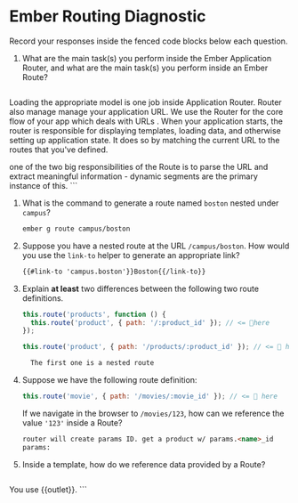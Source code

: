 # Ember Routing Diagnostic

Record your responses inside the fenced code blocks below each question.

1.  What are the main task(s) you perform inside the Ember Application Router,
    and what are the main task(s) you perform inside an Ember Route?

    ```md
  Loading the appropriate model is one job inside Application Router. Router also manage manage your application URL.
  We use the Router for the core flow of your app which deals with URLs .
  When your application starts, the router is responsible for displaying templates, loading data, and otherwise setting up application state. It does so by matching the current URL to the routes that you've defined.

  one of the two big responsibilities of the Route is to parse the URL and extract meaningful information - dynamic segments are the primary instance of this.
    ```

1.  What is the command to generate a route named `boston` nested under
    `campus`?

    ```md
    ember g route campus/boston
    ```

1.  Suppose you have a nested route at the URL `/campus/boston`. How would you
    use the `link-to` helper to generate an appropriate link?

    ```md
    {{#link-to 'campus.boston'}}Boston{{/link-to}}

    ```

1.  Explain **at least** two differences between the following two route
    definitions.

    ```js
    this.route('products', function () {
      this.route('product', { path: '/:product_id' }); // <= 👀here
    });

    this.route('product', { path: '/products/:product_id' }); // <= 👀 here

    ```

    ```md
      The first one is a nested route
    ```

1.  Suppose we have the following route definition:

    ```js
    this.route('movie', { path: '/movies/:movie_id' }); // <= 👀 here
    ```

    If we navigate in the browser to `/movies/123`, how can we reference the
    value `'123'` inside a Route?

    ```md
    router will create params ID. get a product w/ params.<name>_id
    params: 
    ```

1.  Inside a template, how do we reference data provided by a Route?

    ```md
  You use {{outlet}}.
    ```
